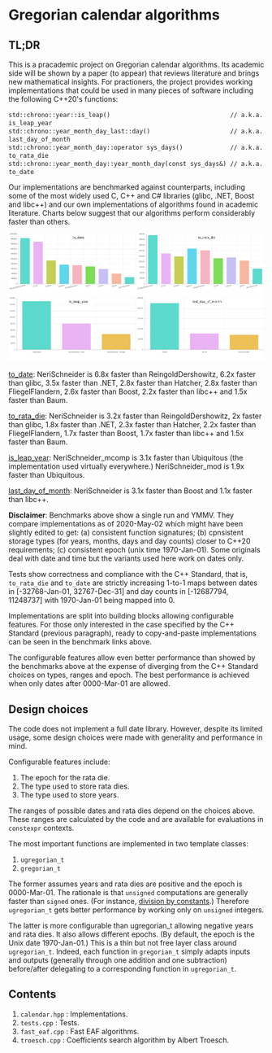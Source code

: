 # Gregorian calendar algorithms

## TL;DR

This is a pracademic project on Gregorian calendar algorithms. Its academic side will be shown by
a paper (to appear) that reviews literature and brings new mathematical insights. For practioners,
the project provides working implementations that could be used in many pieces of software including
the following C++20's functions:

    std::chrono::year::is_leap()                                 // a.k.a. is_leap_year
    std::chrono::year_month_day_last::day()                      // a.k.a. last_day_of_month
    std::chrono::year_month_day::operator sys_days()             // a.k.a. to_rata_die
    std::chrono::year_month_day::year_month_day(const sys_days&) // a.k.a. to_date

Our implementations are benchmarked against counterparts, including some of the most widely used
C, C++ and C# libraries (glibc, .NET, Boost and libc++) and our own implementations of algorithms
found in academic literature. Charts below suggest that our algorithms perform considerably faster
than others.

![Benchmarks](https://github.com/cassioneri/calendar/blob/master/benchmarks/benchmarks.png)

[to_date](https://quick-bench.com/q/nR8Jsrcs_k54RVxz3DwvRVZKQHA): NeriSchneider is 6.8x faster than
ReingoldDershowitz, 6.2x faster than glibc, 3.5x faster than .NET, 2.8x faster than Hatcher, 2.8x
faster than FliegelFlandern, 2.6x faster than Boost, 2.2x faster than libc++ and 1.5x faster than
Baum.

[to_rata_die](https://quick-bench.com/q/J_ujVucGDQv3sx0wnkH2I8kFmb0): NeriSchneider is 3.2x faster
than ReingoldDershowitz, 2x faster than glibc, 1.8x faster than .NET, 2.3x faster than Hatcher, 2.2x
faster than FliegelFlandern, 1.7x faster than Boost, 1.7x faster than libc++ and 1.5x faster than
Baum.

[is_leap_year](https://quick-bench.com/q/RvIyns6SRK_toLH31jELkLFZqwM): NeriSchneider_mcomp is 3.1x
faster than Ubiquitous (the implementation used virtually everywhere.) NeriSchneider_mod is 1.9x
faster than Ubiquitous.

[last_day_of_month](https://quick-bench.com/q/3JTVUY8rBBMxPgfdzkh30DwUaXI): NeriSchneider is 3.1x
faster than Boost and 1.1x faster than libc++.

**Disclaimer**: Benchmarks above show a single run and YMMV. They compare implementations as of
2020-May-02 which might have been slightly edited to get: (a) consistent function signatures; (b)
cpnsistent storage types (for years, months, days and day counts) closer to C++20 requirements; (c)
consistent epoch (unix time 1970-Jan-01). Some originals deal with date and time but the variants
used here work on dates only.

Tests show correctness and compliance with the C++ Standard, that is, `to_rata_die` and `to_date`
are strictly increasing 1-to-1 maps between dates in [-32768-Jan-01, 32767-Dec-31] and day counts in
[-12687794, 11248737] with 1970-Jan-01 being mapped into 0.

Implementations are split into building blocks allowing configurable features. For those only
interested in the case specified by the C++ Standard (previous paragraph), ready to copy-and-paste
implementations can be seen in the benchmark links above.

The configurable features allow even better performance than showed by the benchmarks above at the
expense of diverging from the C++ Standard choices on types, ranges and epoch. The best performance
is achieved when only dates after 0000-Mar-01 are allowed.

## Design choices

The code does not implement a full date library. However, despite its limited usage, some design
choices were made with generality and performance in mind.

Configurable features include:

1. The epoch for the rata die.
2. The type used to store rata dies.
3. The type used to store years.

The ranges of possible dates and rata dies depend on the choices above. These ranges are calculated
by the code and are available for evaluations in `constexpr` contexts.

The most important functions are implemented in two template classes:

1. `ugregorian_t`
2. `gregorian_t`

The former assumes years and rata dies are positive and the epoch is 0000-Mar-01. The rationale is
that `unsigned` computations are generally faster than `signed` ones. (For instance, [division by
constants](https://godbolt.org/z/4JxB4J).) Therefore `ugregorian_t` gets better performance by
working only on `unsigned` integers.

The latter is more configurable than ugregorian_t allowing negative years and rata dies. It also
allows different epochs. (By default, the epoch is the Unix date 1970-Jan-01.) This is a thin but
not free layer class around `ugregorian_t`. Indeed, each function in `gregorian_t` simply adapts
inputs and outputs (generally through one addition and one subtraction) before/after delegating to a
corresponding function in `ugregorian_t`.

## Contents

1. `calendar.hpp` : Implementations.
2. `tests.cpp`    : Tests.
3. `fast_eaf.cpp` : Fast EAF algorithms.
4. `troesch.cpp`  : Coefficients search algorithm by Albert Troesch.
